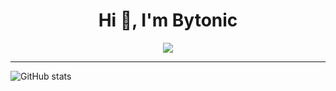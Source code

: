 <h1 align="center">Hi 👋, I'm Bytonic</h1>
<p align="center">
  <a href="https://github.com/DenverCoder1/readme-typing-svg"><img src="https://readme-typing-svg.herokuapp.com?lines=Developer"></a>
</p>



<hr>

![GitHub stats](https://github-readme-stats.vercel.app/api?username=bytonic&show_icons=true&theme=tokyonight)  
